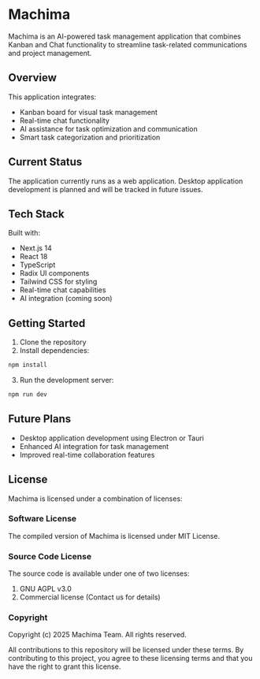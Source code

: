 # Machima

Machima is an AI-powered task management application that combines Kanban and Chat functionality to streamline task-related communications and project management.

## Overview

This application integrates:
- Kanban board for visual task management
- Real-time chat functionality
- AI assistance for task optimization and communication
- Smart task categorization and prioritization

## Current Status

The application currently runs as a web application. Desktop application development is planned and will be tracked in future issues.

## Tech Stack

Built with:
- Next.js 14
- React 18
- TypeScript
- Radix UI components
- Tailwind CSS for styling
- Real-time chat capabilities
- AI integration (coming soon)


## Getting Started

1. Clone the repository
2. Install dependencies:
```bash
npm install
```

3. Run the development server:
```bash
npm run dev
```

## Future Plans

- Desktop application development using Electron or Tauri
- Enhanced AI integration for task management
- Improved real-time collaboration features


## License

Machima is licensed under a combination of licenses:

### Software License

The compiled version of Machima is licensed under MIT License.

### Source Code License

The source code is available under one of two licenses:

1. GNU AGPL v3.0
2. Commercial license (Contact us for details)

### Copyright

Copyright (c) 2025 Machima Team. All rights reserved.

All contributions to this repository will be licensed under these terms. 
By contributing to this project, you agree to these licensing terms and that you have the right to grant this license.
